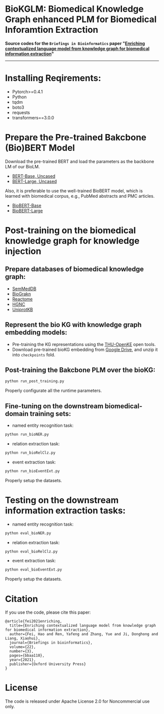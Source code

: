# BioKGLM: Biomedical Knowledge Graph enhanced PLM for Biomedical Inforamtion Extraction

**Source codes for the `Briefings in Bioinformatics` paper "[Enriching contextualized language model from knowledge graph for biomedical information extraction](https://academic.oup.com/bib/article/22/3/bbaa110/5854405)"**

--------------

# Installing Reqirements:

* Pytorch>=0.4.1
* Python
* tqdm
* boto3
* requests
* transformers==3.0.0


# Prepare the Pre-trained Bakcbone (Bio)BERT Model

Download the pre-trained BERT and load the parameters as the backbone LM of our BioLM.

- [BERT-Base, Uncased](https://github.com/google-research/bert)
- [BERT-Large, Uncased](https://github.com/google-research/bert)


Also, it is preferable to use the well-trained BioBERT model, which is learned with biomedical corpus, e.g., PubMed abstracts and PMC articles.

- [BioBERT-Base](https://huggingface.co/dmis-lab/biobert-base-cased-v1.2)
- [BioBERT-Large](http://nlp.dmis.korea.edu/projects/biobert-2020-checkpoints/biobert_large_v1.1_pubmed.tar.gz)

# Post-training on the biomedical knowledge graph for knowledge injection

## Prepare databases of biomedical knowledge graph:

- [SemMedDB](https://www.ncbi.nlm.nih.gov/pmc/articles/PMC3509487/)
- [BioGrakn](https://github.com/vaticle/biograkn)
- [Reactome](https://reactome.org/what-is-reactome)
- [HGNC](https://www.genenames.org/)
- [UniprotKB](https://www.uniprot.org/help/uniprotkb)

## Represent the bio KG with knowledge graph embedding models:

* Pre-training the KG representations using the [THU-OpenKE](https://github.com/thunlp/OpenKE) open tools.
* Download pre-trained bioKG embedding from [Google Drive](https://drive.google.com/open?id=1IbJ20YEW81Vcm2GdJCiS21MSIdAAp1Ex), and unzip it into `checkpoints` fold.

## Post-training the Bakcbone PLM over the bioKG:

```bash
python run_post_training.py
```
Properly configurate all the runtime parameters.


## Fine-tuning on the downstream biomedical-domain training sets:

- named entity recognition task:

```bash
python run_bioNER.py 
```

    
- relation extraction task:

```bash
python run_bioRelClz.py 
```

- event extraction task:

```bash
python run_bioEventExt.py 
```

Properly setup the datasets.

# Testing on the downstream information extraction tasks:

- named entity recognition task:

```bash
python eval_bioNER.py 
```
    
- relation extraction task:

```bash
python eval_bioRelClz.py 
```

- event extraction task:

```bash
python eval_bioEventExt.py 
```

Properly setup the datasets.


# Citation

If you use the code, please cite this paper:

```
@article{fei2021enriching,
  title={Enriching contextualized language model from knowledge graph for biomedical information extraction},
  author={Fei, Hao and Ren, Yafeng and Zhang, Yue and Ji, Donghong and Liang, Xiaohui},
  journal={Briefings in bioinformatics},
  volume={22},
  number={3},
  pages={bbaa110},
  year={2021},
  publisher={Oxford University Press}
}
```




# License

The code is released under Apache License 2.0 for Noncommercial use only. 

